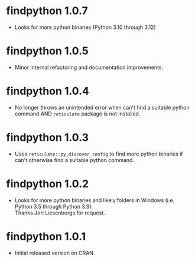 findpython 1.0.7
================
* Looks for more python binaries (Python 3.10 through 3.12)

findpython 1.0.5
================
* Minor internal refactoring and documentation improvements.

findpython 1.0.4
================
* No longer throws an unintended error when can't find a suitable python command AND ``reticulate`` package is not installed.

findpython 1.0.3
================
* Uses ``reticulate::py_discover_config`` to find more python
  binaries if can't otherwise find a suitable python command.

findpython 1.0.2
================
* Looks for more python binaries and likely folders in Windows (i.e. Python 3.5 through Python 3.9).  
  Thanks Jori Liesenborgs for request.

findpython 1.0.1
================
* Initial released version on CRAN.



